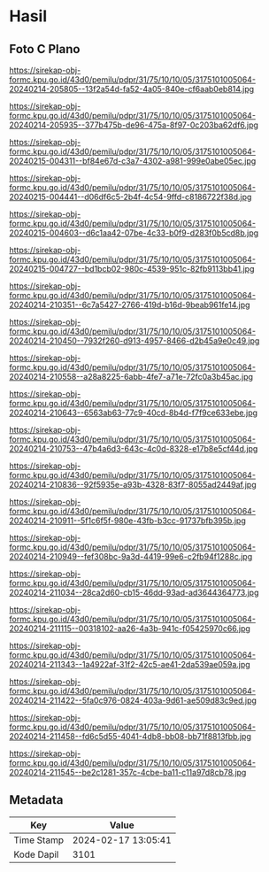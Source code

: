 # Hasil

## Foto C Plano

https://sirekap-obj-formc.kpu.go.id/43d0/pemilu/pdpr/31/75/10/10/05/3175101005064-20240214-205805--13f2a54d-fa52-4a05-840e-cf6aab0eb814.jpg

https://sirekap-obj-formc.kpu.go.id/43d0/pemilu/pdpr/31/75/10/10/05/3175101005064-20240214-205935--377b475b-de96-475a-8f97-0c203ba62df6.jpg

https://sirekap-obj-formc.kpu.go.id/43d0/pemilu/pdpr/31/75/10/10/05/3175101005064-20240215-004311--bf84e67d-c3a7-4302-a981-999e0abe05ec.jpg

https://sirekap-obj-formc.kpu.go.id/43d0/pemilu/pdpr/31/75/10/10/05/3175101005064-20240215-004441--d06df6c5-2b4f-4c54-9ffd-c8186722f38d.jpg

https://sirekap-obj-formc.kpu.go.id/43d0/pemilu/pdpr/31/75/10/10/05/3175101005064-20240215-004603--d6c1aa42-07be-4c33-b0f9-d283f0b5cd8b.jpg

https://sirekap-obj-formc.kpu.go.id/43d0/pemilu/pdpr/31/75/10/10/05/3175101005064-20240215-004727--bd1bcb02-980c-4539-951c-82fb9113bb41.jpg

https://sirekap-obj-formc.kpu.go.id/43d0/pemilu/pdpr/31/75/10/10/05/3175101005064-20240214-210351--6c7a5427-2766-419d-b16d-9beab961fe14.jpg

https://sirekap-obj-formc.kpu.go.id/43d0/pemilu/pdpr/31/75/10/10/05/3175101005064-20240214-210450--7932f260-d913-4957-8466-d2b45a9e0c49.jpg

https://sirekap-obj-formc.kpu.go.id/43d0/pemilu/pdpr/31/75/10/10/05/3175101005064-20240214-210558--a28a8225-6abb-4fe7-a71e-72fc0a3b45ac.jpg

https://sirekap-obj-formc.kpu.go.id/43d0/pemilu/pdpr/31/75/10/10/05/3175101005064-20240214-210643--6563ab63-77c9-40cd-8b4d-f7f9ce633ebe.jpg

https://sirekap-obj-formc.kpu.go.id/43d0/pemilu/pdpr/31/75/10/10/05/3175101005064-20240214-210753--47b4a6d3-643c-4c0d-8328-e17b8e5cf44d.jpg

https://sirekap-obj-formc.kpu.go.id/43d0/pemilu/pdpr/31/75/10/10/05/3175101005064-20240214-210836--92f5935e-a93b-4328-83f7-8055ad2449af.jpg

https://sirekap-obj-formc.kpu.go.id/43d0/pemilu/pdpr/31/75/10/10/05/3175101005064-20240214-210911--5f1c6f5f-980e-43fb-b3cc-91737bfb395b.jpg

https://sirekap-obj-formc.kpu.go.id/43d0/pemilu/pdpr/31/75/10/10/05/3175101005064-20240214-210949--fef308bc-9a3d-4419-99e6-c2fb94f1288c.jpg

https://sirekap-obj-formc.kpu.go.id/43d0/pemilu/pdpr/31/75/10/10/05/3175101005064-20240214-211034--28ca2d60-cb15-46dd-93ad-ad3644364773.jpg

https://sirekap-obj-formc.kpu.go.id/43d0/pemilu/pdpr/31/75/10/10/05/3175101005064-20240214-211115--00318102-aa26-4a3b-941c-f05425970c66.jpg

https://sirekap-obj-formc.kpu.go.id/43d0/pemilu/pdpr/31/75/10/10/05/3175101005064-20240214-211343--1a4922af-31f2-42c5-ae41-2da539ae059a.jpg

https://sirekap-obj-formc.kpu.go.id/43d0/pemilu/pdpr/31/75/10/10/05/3175101005064-20240214-211422--5fa0c976-0824-403a-9d61-ae509d83c9ed.jpg

https://sirekap-obj-formc.kpu.go.id/43d0/pemilu/pdpr/31/75/10/10/05/3175101005064-20240214-211458--fd6c5d55-4041-4db8-bb08-bb71f8813fbb.jpg

https://sirekap-obj-formc.kpu.go.id/43d0/pemilu/pdpr/31/75/10/10/05/3175101005064-20240214-211545--be2c1281-357c-4cbe-ba11-c11a97d8cb78.jpg


## Metadata

| Key        | Value               |
| ---------- | ------------------- |
| Time Stamp | 2024-02-17 13:05:41 |
| Kode Dapil | 3101                |



